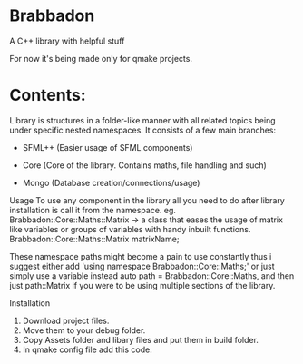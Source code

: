 # Brabbadon
A C++ library with helpful stuff

For now it's being made only for qmake projects.

<h1>Contents:</h1>
Library is structures in a folder-like manner with all related topics being under specific nested namespaces. It consists of a few main branches:

- SFML++ (Easier usage of SFML components)

- Core (Core of the library. Contains maths, file handling and such)

- Mongo (Database creation/connections/usage)

Usage
To use any component in the library all you need to do after library installation is call it from the namespace.
eg.
Brabbadon::Core::Maths::Matrix -> a class that eases the usage of matrix like variables or groups of variables with handy inbuilt functions.
Brabbadon::Core::Maths::Matrix matrixName;

These namespace paths might become a pain to use constantly thus i suggest either add 'using namespace Brabbadon::Core::Maths;' or just simply use a variable instead auto path = Brabbadon::Core::Maths, and then just
path::Matrix if you were to be using multiple sections of the library.

Installation
1. Download project files.
2. Move them to your debug folder.
3. Copy Assets folder and libary files and put them in build folder.
4. In qmake config file add this code:
